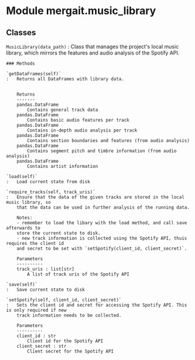Module mergait.music_library
============================

Classes
-------

`MusicLibrary(data_path)`
:   Class that manages the project's local music library, which mirrors the features and
    audio analysis of the Spotify API.

    ### Methods

    `getDataFrames(self)`
    :   Returns all DataFrames with library data.
        
        
        Returns
        -------
        pandas.DataFrame
            Contains general track data
        pandas.DataFrame
            Contains basic audio features per track
        pandas.DataFrame
            Contains in-depth audio analysis per track
        pandas.DataFrame
            Contains section boundaries and features (from audio analysis)
        pandas.DataFrame
            Contains segment pitch and timbre information (from audio analysis)
        pandas.DataFrame
            Contains artist information

    `load(self)`
    :   Load current state from disk

    `require_tracks(self, track_uris)`
    :   Ensure that the data of the given tracks are stored in the local music library, so
        that the data can be used in further analysis of the running data.
        
        Notes:
        - remember to load the libary with the load method, and call save afterwards to
        store the current state to disk.
        - new track information is collected using the Spotify API, thuis requires the client id
        and secret to be set with `setSpotify(client_id, client_secret)`.
        
        Parameters
        ----------
        track_uris : list[str]
            A list of track uris of the Spotify API

    `save(self)`
    :   Save current state to disk

    `setSpotify(self, client_id, client_secret)`
    :   Sets the client id and secret for accessing the Spotify API. This is only required if new
        track information needs to be collected.
        
        Parameters
        ----------
        client_id : str
            Client id for the Spotify API
        client_secret : str
            Client secret for the Spotify API